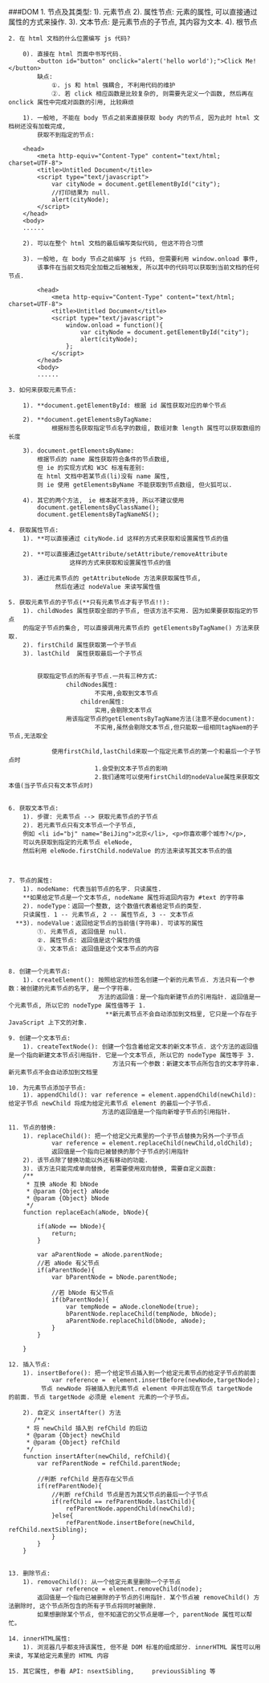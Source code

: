 ###DOM
	1. 节点及其类型:
		1). 元素节点
		2). 属性节点: 元素的属性, 可以直接通过属性的方式来操作. 
		3). 文本节点: 是元素节点的子节点, 其内容为文本. 
		4).	根节点
		
	2. 在 html 文档的什么位置编写 js 代码?
		
		0). 直接在 html 页面中书写代码.
			<button id="button" onclick="alert('hello world');">Click Me!</button>
			缺点: 
				①. js 和 html 强耦合, 不利用代码的维护
				②. 若 click 相应函数是比较复杂的, 则需要先定义一个函数, 然后再在 onclick 属性中完成对函数的引用, 比较麻烦
	
		1). 一般地, 不能在 body 节点之前来直接获取 body 内的节点, 因为此时 html 文档树还没有加载完成, 
		    获取不到指定的节点:
		
		<head>
			<meta http-equiv="Content-Type" content="text/html; charset=UTF-8">
			<title>Untitled Document</title>
			<script type="text/javascript">
				var cityNode = document.getElementById("city");
				//打印结果为 null.
				alert(cityNode);
			</script>
		</head>
		<body>
		......
		
		2). 可以在整个 html 文档的最后编写类似代码, 但这不符合习惯
		
		3). 一般地, 在 body 节点之前编写 js 代码, 但需要利用 window.onload 事件,　
		    该事件在当前文档完全加载之后被触发, 所以其中的代码可以获取到当前文档的任何节点.
		    
		    <head>
				<meta http-equiv="Content-Type" content="text/html; charset=UTF-8">
				<title>Untitled Document</title>
				<script type="text/javascript">
					window.onload = function(){
						var cityNode = document.getElementById("city");
						alert(cityNode);
					};
				</script>
			</head>
			<body>
			......
	
	3. 如何来获取元素节点:
	
		1). **document.getElementById: 根据 id 属性获取对应的单个节点
	
		2). **document.getElementsByTagName: 
				根据标签名获取指定节点名字的数组, 数组对象 length 属性可以获取数组的长度
	
		3). document.getElementsByName: 
			根据节点的 name 属性获取符合条件的节点数组, 
			但 ie 的实现方式和 W3C 标准有差别: 
			在 html 文档中若某节点(li)没有 name 属性,　
			则 ie 使用 getElementsByName 不能获取到节点数组, 但火狐可以. 
	
		4). 其它的两个方法,　ie 根本就不支持, 所以不建议使用  
			document.getElementsByClassName();
			document.getElementsByTagNameNS();
		
	4. 获取属性节点:
		1). **可以直接通过 cityNode.id 这样的方式来获取和设置属性节点的值
		
		2). **可以直接通过getAttribute/setAttribute/removeAttribute
					 这样的方式来获取和设置属性节点的值
	
		3). 通过元素节点的 getAttributeNode 方法来获取属性节点,
		         然后在通过 nodeValue 来读写属性值 
		
	5. 获取元素节点的子节点(**只有元素节点才有子节点!!):
		1). childNodes 属性获取全部的子节点, 但该方法不实用. 因为如果要获取指定的节点
		的指定子节点的集合, 可以直接调用元素节点的 getElementsByTagName() 方法来获取. 
		2). firstChild 属性获取第一个子节点
		3). lastChild  属性获取最后一个子节点	
		
		
			获取指定节点的所有子节点.一共有三种方式:
					childNodes属性:
							不实用,会取到文本节点
						children属性: 
							实用,会剔除文本节点
					用该指定节点的getElementsByTagName方法(注意不是document):	
							不实用,虽然会剔除文本节点,但只能取一组相同tagNaem的子节点,无法取全
													
				使用firstChild,lastChild来取一个指定元素节点的第一个和最后一个子节点时
							1.会受到文本子节点的影响
							2.我们通常可以使用firstChild的nodeValue属性来获取文本值(当子节点只有文本节点时)
				
		
	6. 获取文本节点:
		1). 步骤: 元素节点 --> 获取元素节点的子节点
		2). 若元素节点只有文本节点一个子节点, 
		例如 <li id="bj" name="BeiJing">北京</li>, <p>你喜欢哪个城市?</p>, 
		可以先获取到指定的元素节点 eleNode, 
		然后利用 eleNode.firstChild.nodeValue 的方法来读写其文本节点的值		
	
	
	
	7. 节点的属性:
		1). nodeName: 代表当前节点的名字. 只读属性. 
		**如果给定节点是一个文本节点, nodeName 属性将返回内容为 #text 的字符串
		2). nodeType：返回一个整数, 这个数值代表着给定节点的类型. 
		只读属性. 1 -- 元素节点, 2 -- 属性节点, 3 -- 文本节点
	  **3). nodeValue：返回给定节点的当前值(字符串). 可读写的属性
			①. 元素节点, 返回值是 null.
			②. 属性节点: 返回值是这个属性的值
			③. 文本节点: 返回值是这个文本节点的内容	
			
		    
	8. 创建一个元素节点:
		1). createElement(): 按照给定的标签名创建一个新的元素节点. 方法只有一个参数：被创建的元素节点的名字, 是一个字符串.
		                     方法的返回值：是一个指向新建节点的引用指针. 返回值是一个元素节点, 所以它的 nodeType 属性值等于 1.
	                           **新元素节点不会自动添加到文档里, 它只是一个存在于 JavaScript 上下文的对象.
	                         
	9. 创建一个文本节点:
		1). createTextNode(): 创建一个包含着给定文本的新文本节点. 这个方法的返回值是一个指向新建文本节点引用指针. 它是一个文本节点, 所以它的 nodeType 属性等于 3.
		                         方法只有一个参数：新建文本节点所包含的文本字符串. 新元素节点不会自动添加到文档里
		                         
	10. 为元素节点添加子节点:
		1). appendChild(): var reference = element.appendChild(newChild): 给定子节点 newChild 将成为给定元素节点 element 的最后一个子节点.
		                      方法的返回值是一个指向新增子节点的引用指针.		    
		                      
	11. 节点的替换:
		1). replaceChild(): 把一个给定父元素里的一个子节点替换为另外一个子节点
				var reference = element.replaceChild(newChild,oldChild);
				返回值是一个指向已被替换的那个子节点的引用指针
		2). 该节点除了替换功能以外还有移动的功能.  
		3). 该方法只能完成单向替换, 若需要使用双向替换, 需要自定义函数:
		/**
		 * 互换 aNode 和 bNode
		 * @param {Object} aNode
		 * @param {Object} bNode
		 */
		function replaceEach(aNode, bNode){
			
			if(aNode == bNode){
				return;
			}
			
			var aParentNode = aNode.parentNode;
			//若 aNode 有父节点
			if(aParentNode){
				var bParentNode = bNode.parentNode;
				
				//若 bNode 有父节点	
				if(bParentNode){
					var tempNode = aNode.cloneNode(true);
					bParentNode.replaceChild(tempNode, bNode);
					aParentNode.replaceChild(bNode, aNode);	
				}
			}
	
		}   
		
	12. 插入节点:
		1). insertBefore(): 把一个给定节点插入到一个给定元素节点的给定子节点的前面
	  			var reference =  element.insertBefore(newNode,targetNode);
	         节点 newNode 将被插入到元素节点 element 中并出现在节点 targetNode 的前面. 节点 targetNode 必须是 element 元素的一个子节点。	 
	
	    2). 自定义 insertAfter() 方法     
	       /**
		 * 将 newChild 插入到 refChild 的后边
		 * @param {Object} newChild
		 * @param {Object} refChild
		 */
		function insertAfter(newChild, refChild){
			var refParentNode = refChild.parentNode;
			
			//判断 refChild 是否存在父节点
			if(refParentNode){
				//判断 refChild 节点是否为其父节点的最后一个子节点
				if(refChild == refParentNode.lastChild){
					refParentNode.appendChild(newChild);
				}else{
					refParentNode.insertBefore(newChild, refChild.nextSibling);
				}	
			}
		}
	    
	    
	13. 删除节点:
		1). removeChild(): 从一个给定元素里删除一个子节点
	   			var reference = element.removeChild(node);
			返回值是一个指向已被删除的子节点的引用指针. 某个节点被 removeChild() 方法删除时, 这个节点所包含的所有子节点将同时被删除. 
			如果想删除某个节点, 但不知道它的父节点是哪一个, parentNode 属性可以帮忙。    
			
	14. innerHTML属性:
		1). 浏览器几乎都支持该属性, 但不是 DOM 标准的组成部分. innerHTML 属性可以用来读, 写某给定元素里的 HTML 内容	
		
	15. 其它属性, 参看 API: nsextSibling, 	previousSibling 等	           